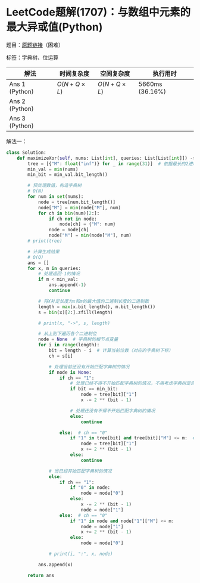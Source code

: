 # LeetCode题解(1707)：与数组中元素的最大异或值(Python)

题目：[原题链接](https://leetcode-cn.com/problems/maximum-xor-with-an-element-from-array/)（困难）

标签：字典树、位运算

| 解法           | 时间复杂度 | 空间复杂度 | 执行用时        |
| -------------- | ---------- | ---------- | --------------- |
| Ans 1 (Python) | $O(N+Q×L)$ | $O(N+Q×L)$ | 5660ms (36.16%) |
| Ans 2 (Python) |            |            |                 |
| Ans 3 (Python) |            |            |                 |

解法一：

```python
class Solution:
    def maximizeXor(self, nums: List[int], queries: List[List[int]]) -> List[int]:
        tree = [{"M": float("inf")} for _ in range(31)]  # 依据最长的2进制长度(<10**9)构造字典树列表
        min_val = min(nums)
        min_bit = min_val.bit_length()

        # 预处理数值，构造字典树
        # O(N)
        for num in set(nums):
            node = tree[num.bit_length()]
            node["M"] = min(node["M"], num)
            for ch in bin(num)[2:]:
                if ch not in node:
                    node[ch] = {"M": num}
                node = node[ch]
                node["M"] = min(node["M"], num)
        # print(tree)

        # 计算生成结果
        # O(Q)
        ans = []
        for x, m in queries:
            # 处理返回-1的情况
            if m < min_val:
                ans.append(-1)
                continue

            # 将X补足长度为x和m的最大值的二进制长度的二进制数
            length = max(x.bit_length(), m.bit_length())
            s = bin(x)[2:].zfill(length)

            # print(x, "->", s, length)

            # 从上到下遍历各个二进制位
            node = None  # 字典树的根节点变量
            for i in range(length):
                bit = length - i  # 计算当前位数（对应的字典树下标）
                ch = s[i]

                # 处理当前还没有开始匹配字典树的情况
                if node is None:
                    if ch == "1":
                        # 处理已经不得不开始匹配字典树的情况，不用考虑字典树是否存在，因为最小值必然存在
                        if bit == min_bit:
                            node = tree[bit]["1"]
                            x -= 2 ** (bit - 1)

                        # 处理还没有不得不开始匹配字典树的情况
                        else:
                            continue

                    else:  # ch == "0"
                        if "1" in tree[bit] and tree[bit]["M"] <= m:  # 如果当前长度有匹配的整数，且大小不超过目标值，则匹配对应的节点
                            node = tree[bit]["1"]
                            x += 2 ** (bit - 1)
                        else:
                            continue

                # 当已经开始匹配字典树的情况
                else:
                    if ch == "1":
                        if "0" in node:
                            node = node["0"]
                        else:
                            x -= 2 ** (bit - 1)
                            node = node["1"]
                    else:  # ch == "0"
                        if "1" in node and node["1"]["M"] <= m:
                            node = node["1"]
                            x += 2 ** (bit - 1)
                        else:
                            node = node["0"]

                # print(i, ":", x, node)

            ans.append(x)

        return ans
```

